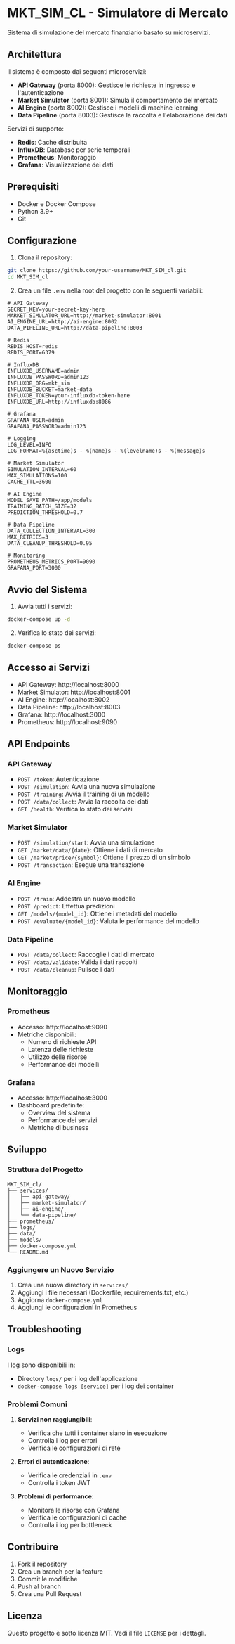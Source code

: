 # MKT_SIM_CL - Simulatore di Mercato

Sistema di simulazione del mercato finanziario basato su microservizi.

## Architettura

Il sistema è composto dai seguenti microservizi:

- **API Gateway** (porta 8000): Gestisce le richieste in ingresso e l'autenticazione
- **Market Simulator** (porta 8001): Simula il comportamento del mercato
- **AI Engine** (porta 8002): Gestisce i modelli di machine learning
- **Data Pipeline** (porta 8003): Gestisce la raccolta e l'elaborazione dei dati

Servizi di supporto:
- **Redis**: Cache distribuita
- **InfluxDB**: Database per serie temporali
- **Prometheus**: Monitoraggio
- **Grafana**: Visualizzazione dei dati

## Prerequisiti

- Docker e Docker Compose
- Python 3.9+
- Git

## Configurazione

1. Clona il repository:
```bash
git clone https://github.com/your-username/MKT_SIM_cl.git
cd MKT_SIM_cl
```

2. Crea un file `.env` nella root del progetto con le seguenti variabili:
```env
# API Gateway
SECRET_KEY=your-secret-key-here
MARKET_SIMULATOR_URL=http://market-simulator:8001
AI_ENGINE_URL=http://ai-engine:8002
DATA_PIPELINE_URL=http://data-pipeline:8003

# Redis
REDIS_HOST=redis
REDIS_PORT=6379

# InfluxDB
INFLUXDB_USERNAME=admin
INFLUXDB_PASSWORD=admin123
INFLUXDB_ORG=mkt_sim
INFLUXDB_BUCKET=market-data
INFLUXDB_TOKEN=your-influxdb-token-here
INFLUXDB_URL=http://influxdb:8086

# Grafana
GRAFANA_USER=admin
GRAFANA_PASSWORD=admin123

# Logging
LOG_LEVEL=INFO
LOG_FORMAT=%(asctime)s - %(name)s - %(levelname)s - %(message)s

# Market Simulator
SIMULATION_INTERVAL=60
MAX_SIMULATIONS=100
CACHE_TTL=3600

# AI Engine
MODEL_SAVE_PATH=/app/models
TRAINING_BATCH_SIZE=32
PREDICTION_THRESHOLD=0.7

# Data Pipeline
DATA_COLLECTION_INTERVAL=300
MAX_RETRIES=3
DATA_CLEANUP_THRESHOLD=0.95

# Monitoring
PROMETHEUS_METRICS_PORT=9090
GRAFANA_PORT=3000
```

## Avvio del Sistema

1. Avvia tutti i servizi:
```bash
docker-compose up -d
```

2. Verifica lo stato dei servizi:
```bash
docker-compose ps
```

## Accesso ai Servizi

- API Gateway: http://localhost:8000
- Market Simulator: http://localhost:8001
- AI Engine: http://localhost:8002
- Data Pipeline: http://localhost:8003
- Grafana: http://localhost:3000
- Prometheus: http://localhost:9090

## API Endpoints

### API Gateway

- `POST /token`: Autenticazione
- `POST /simulation`: Avvia una nuova simulazione
- `POST /training`: Avvia il training di un modello
- `POST /data/collect`: Avvia la raccolta dei dati
- `GET /health`: Verifica lo stato dei servizi

### Market Simulator

- `POST /simulation/start`: Avvia una simulazione
- `GET /market/data/{date}`: Ottiene i dati di mercato
- `GET /market/price/{symbol}`: Ottiene il prezzo di un simbolo
- `POST /transaction`: Esegue una transazione

### AI Engine

- `POST /train`: Addestra un nuovo modello
- `POST /predict`: Effettua predizioni
- `GET /models/{model_id}`: Ottiene i metadati del modello
- `POST /evaluate/{model_id}`: Valuta le performance del modello

### Data Pipeline

- `POST /data/collect`: Raccoglie i dati di mercato
- `POST /data/validate`: Valida i dati raccolti
- `POST /data/cleanup`: Pulisce i dati

## Monitoraggio

### Prometheus

- Accesso: http://localhost:9090
- Metriche disponibili:
  - Numero di richieste API
  - Latenza delle richieste
  - Utilizzo delle risorse
  - Performance dei modelli

### Grafana

- Accesso: http://localhost:3000
- Dashboard predefinite:
  - Overview del sistema
  - Performance dei servizi
  - Metriche di business

## Sviluppo

### Struttura del Progetto

```
MKT_SIM_cl/
├── services/
│   ├── api-gateway/
│   ├── market-simulator/
│   ├── ai-engine/
│   └── data-pipeline/
├── prometheus/
├── logs/
├── data/
├── models/
├── docker-compose.yml
└── README.md
```

### Aggiungere un Nuovo Servizio

1. Crea una nuova directory in `services/`
2. Aggiungi i file necessari (Dockerfile, requirements.txt, etc.)
3. Aggiorna `docker-compose.yml`
4. Aggiungi le configurazioni in Prometheus

## Troubleshooting

### Logs

I log sono disponibili in:
- Directory `logs/` per i log dell'applicazione
- `docker-compose logs [service]` per i log dei container

### Problemi Comuni

1. **Servizi non raggiungibili**:
   - Verifica che tutti i container siano in esecuzione
   - Controlla i log per errori
   - Verifica le configurazioni di rete

2. **Errori di autenticazione**:
   - Verifica le credenziali in `.env`
   - Controlla i token JWT

3. **Problemi di performance**:
   - Monitora le risorse con Grafana
   - Verifica le configurazioni di cache
   - Controlla i log per bottleneck

## Contribuire

1. Fork il repository
2. Crea un branch per la feature
3. Commit le modifiche
4. Push al branch
5. Crea una Pull Request

## Licenza

Questo progetto è sotto licenza MIT. Vedi il file `LICENSE` per i dettagli.
